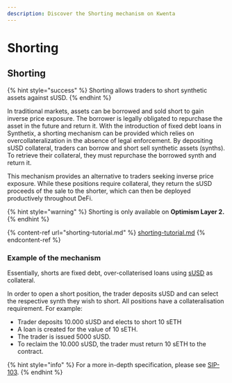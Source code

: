```yaml
---
description: Discover the Shorting mechanism on Kwenta
---
```


# Shorting

## Shorting

{% hint style="success" %}
Shorting allows traders to short synthetic assets against sUSD.
{% endhint %}

In traditional markets, assets can be borrowed and sold short to gain inverse price exposure. The borrower is legally obligated to repurchase the asset in the future and return it. With the introduction of fixed debt loans in Synthetix, a shorting mechanism can be provided which relies on overcollateralization in the absence of legal enforcement. By depositing sUSD collateral, traders can borrow and short sell synthetic assets (synths). To retrieve their collateral, they must repurchase the borrowed synth and return it.

This mechanism provides an alternative to traders seeking inverse price exposure. While these positions require collateral, they return the sUSD proceeds of the sale to the shorter, which can then be deployed productively throughout DeFi.

{% hint style="warning" %}
Shorting is only available on **Optimism Layer 2.**
{% endhint %}

{% content-ref url="shorting-tutorial.md" %}
[shorting-tutorial.md](shorting-tutorial.md)
{% endcontent-ref %}

### Example of the mechanism

Essentially, shorts are fixed debt, over-collaterised loans using [sUSD](../../onboard/how-to-start-using-kwenta/why-susd/#why-do-i-need-susd) as collateral.&#x20;

In order to open a short position, the trader deposits sUSD and can select the respective synth they wish to short. All positions have a collateralisation requirement. For example:&#x20;

* Trader deposits 10.000 sUSD and elects to short 10 sETH
* A loan is created for the value of 10 sETH.
* The trader is issued 5000 sUSD.
* To reclaim the 10.000 sUSD, the trader must return 10 sETH to the contract.&#x20;

{% hint style="info" %}
For a more in-depth specification, please see [SIP-103](https://sips.synthetix.io/sips/sip-103).
{% endhint %}


